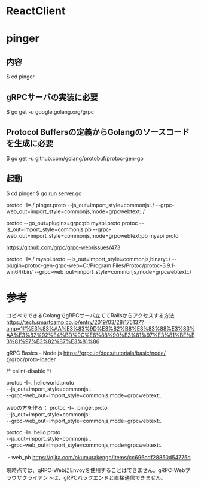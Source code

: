 # ReactClient

# pinger
## 内容
$ cd pinger
## gRPCサーバの実装に必要
$ go get -u google.golang.org/grpc
## Protocol Buffersの定義からGolangのソースコードを生成に必要
$ go get -u github.com/golang/protobuf/protoc-gen-go

## 起動
$ cd pinger
$ go run server.go 

protoc -I=./ pinger.proto --js_out=import_style=commonjs:./ --grpc-web_out=import_style=commonjs,mode=grpcwebtext:./

protoc --go_out=plugins=grpc:pb myapi.proto
protoc --js_out=import_style=commonjs:pb --grpc-web_out=import_style=commonjs,mode=grpcwebtext:pb myapi.proto

https://github.com/grpc/grpc-web/issues/473

protoc -I=./ myapi.proto --js_out=import_style=commonjs,binary:./ --plugin=protoc-gen-grpc-web=C:/Program Files/Protoc/protoc-3.9.1-win64/bin/ --grpc-web_out=import_style=commonjs,mode=grpcwebtext:./


# 参考
コピペでできるGolangでgRPCサーバ立ててRailsからアクセスする方法
https://tech.smartcamp.co.jp/entry/2019/03/28/175137?amp=1#%E3%83%AA%E3%83%9D%E3%82%B8%E3%83%88%E3%83%AA%E3%82%92%E4%BD%9C%E6%88%90%E3%81%97%E3%81%BE%E3%81%97%E3%82%87%E3%81%86

gRPC Basics - Node.js
https://grpc.io/docs/tutorials/basic/node/
  @grpc/proto-loader

/* eslint-disable */

protoc -I=. helloworld.proto \
  --js_out=import_style=commonjs:. \
  --grpc-web_out=import_style=commonjs,mode=grpcwebtext:.

webの方を作る：
protoc -I=. pinger.proto \
  --js_out=import_style=commonjs:. \
  --grpc-web_out=import_style=commonjs,mode=grpcwebtext:.

protoc -I=. hello.proto \
  --js_out=import_style=commonjs:. \
  --grpc-web_out=import_style=commonjs,mode=grpcwebtext:.

・web_pb
https://qiita.com/okumurakengo/items/cc696cdf28850d54775d

現時点では、gRPC-WebにEnvoyを使用することはできません。gRPC-Webブラウザクライアントは、gRPCバックエンドと直接通信できません。
